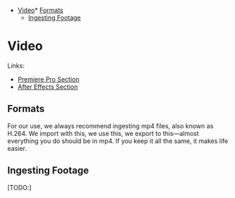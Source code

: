 *   [Video](h.kkjzqxsoomxx)*   [Formats](h.kkjzqxsoomxx#formats)
    *   [Ingesting Footage](h.kkjzqxsoomxx#ingesting-footage)

Video
=====

Links:

*   [Premiere Pro Section](#h.vdhdrgfuovqo)
*   [After Effects Section](h.deagn8ol99gl)

Formats
-------

For our use, we always recommend ingesting mp4 files, also known as H.264. We import with this, we use this, we export to this—almost everything you do should be in mp4. If you keep it all the same, it makes life easier.

Ingesting Footage
-----------------

\[TODO:\]